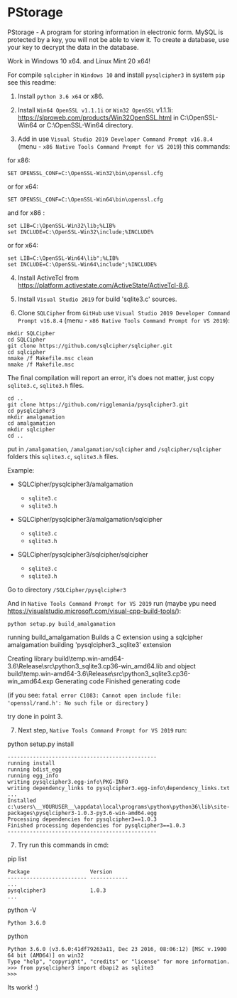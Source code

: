 # PStorage
PStorage - A program for storing information in electronic form. 
MySQL is protected by a key, you will not be able to view it. 
To create a database, use your key to decrypt the data in the database.

Work in Windows 10 x64. and Linux Mint 20 x64!
 
For compile `sqlcipher` in `Windows 10` and install `pysqlcipher3` in system `pip` see this readme:

1. Install `python 3.6 x64` or x86.

2. Install `Win64 OpenSSL v1.1.1i` or `Win32 OpenSSL` v1.1.1i: https://slproweb.com/products/Win32OpenSSL.html
in C:\OpenSSL-Win64 or C:\OpenSSL-Win64 directory.

3. Add in use `Visual Studio 2019 Developer Command Prompt v16.8.4` (menu - `x86 Native Tools Command Prompt for VS 2019`) this commands:

for x86:
```
SET OPENSSL_CONF=C:\OpenSSL-Win32\bin\openssl.cfg
```
or for x64:
```
SET OPENSSL_CONF=C:\OpenSSL-Win64\bin\openssl.cfg
```
and for x86 :
```
set LIB=C:\OpenSSL-Win32\lib;%LIB%
set INCLUDE=C:\OpenSSL-Win32\include;%INCLUDE%
```
or for x64:
```
set LIB=C:\OpenSSL-Win64\lib";%LIB%
set INCLUDE=C:\OpenSSL-Win64\include";%INCLUDE%
```
4. Install ActiveTcl from https://platform.activestate.com/ActiveState/ActiveTcl-8.6.

5. Install `Visual Studio 2019` for build 'sqlite3.c' sources.

6. Clone `SQLCipher` from `GitHub` use `Visual Studio 2019 Developer Command Prompt v16.8.4` (menu - `x86 Native Tools Command Prompt for VS 2019`):
```
mkdir SQLCipher
cd SQLCipher
git clone https://github.com/sqlcipher/sqlcipher.git
cd sqlcipher
nmake /f Makefile.msc clean
nmake /f Makefile.msc
```
The final compilation will report an error, it's does not matter, just copy `sqlite3.c`, `sqlite3.h` files.
```
cd ..
git clone https://github.com/rigglemania/pysqlcipher3.git
cd pysqlcipher3
mkdir amalgamation
cd amalgamation
mkdir sqlcipher
cd ..
```
put in `/amalgamation`, `/amalgamation/sqlcipher` and `/sqlcipher/sqlcipher` folders this `sqlite3.c`, `sqlite3.h` files.

Example:

- SQLCipher/pysqlcipher3/amalgamation
	- `sqlite3.c`
	- `sqlite3.h`
- SQLCipher/pysqlcipher3/amalgamation/sqlcipher
	- `sqlite3.c`
	- `sqlite3.h`
	
- SQLCipher/pysqlcipher3/sqlcipher/sqlcipher
	- `sqlite3.c`
	- `sqlite3.h`

Go to directory `/SQLCipher/pysqlcipher3`

And in `Native Tools Command Prompt for VS 2019` run (maybe ypu need https://visualstudio.microsoft.com/visual-cpp-build-tools/):
```
python setup.py build_amalgamation
```

running build_amalgamation
Builds a C extension using a sqlcipher amalgamation
building 'pysqlcipher3._sqlite3' extension

Creating library build\temp.win-amd64-3.6\Release\src\python3\_sqlite3.cp36-win_amd64.lib and object build\temp.win-amd64-3.6\Release\src\python3\_sqlite3.cp36-win_amd64.exp
Generating code
Finished generating code

   (if you see: 
```fatal error C1083: Cannot open include file: 'openssl/rand.h': No such file or directory```
   )

   try done in point 3.

7. Next step, `Native Tools Command Prompt for VS 2019` run:

python setup.py install
```
-----------------------------------------------
running install
running bdist_egg
running egg_info
writing pysqlcipher3.egg-info\PKG-INFO
writing dependency_links to pysqlcipher3.egg-info\dependency_links.txt
...
Installed c:\users\__YOURUSER__\appdata\local\programs\python\python36\lib\site-packages\pysqlcipher3-1.0.3-py3.6-win-amd64.egg
Processing dependencies for pysqlcipher3==1.0.3
Finished processing dependencies for pysqlcipher3==1.0.3
-----------------------------------------------
```

7. Try run this commands in cmd:

pip list
```
Package                   Version
------------------------- ------------
...
pysqlcipher3              1.0.3
...
```
python -V
```
Python 3.6.0
```
python
```
Python 3.6.0 (v3.6.0:41df79263a11, Dec 23 2016, 08:06:12) [MSC v.1900 64 bit (AMD64)] on win32
Type "help", "copyright", "credits" or "license" for more information.
>>> from pysqlcipher3 import dbapi2 as sqlite3
>>>
```
Its work! :)

